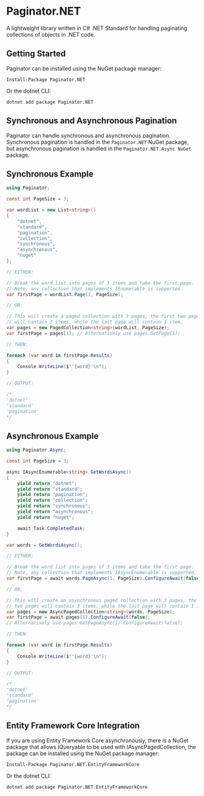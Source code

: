 # Paginator.NET
A lightweight library written in C# .NET Standard for handling paginating collections of objects in .NET code.

## Getting Started
Paginator can be installed using the NuGet package manager:

```
Install-Package Paginator.NET
```

 Or the dotnet CLI:

 ```
 dotnet add package Paginator.NET
 ```

## Synchronous and Asynchronous Pagination
Paginator can handle synchronous and asynchronous pagination. Synchronous pagination is handled in the `Paginator.NET` NuGet package, but asynchronous pagination is handled in the `Paginator.NET.Async NuGet` package.

## Synchronous Example
```c#
using Paginator;

const int PageSize = 3;

var wordList = new List<string>()
{
    "dotnet",
    "standard",
    "pagination",
    "collection",
    "synchronous",
    "asynchronous",
    "nuget"
};

// EITHER:

// Break the word list into pages of 3 items and take the first page.
// Note, any collection that implements IEnumerable is supported.
var firstPage = wordList.Page(1, PageSize);

// OR:

// This will create a paged collection with 3 pages, the first two pages 
// will contain 3 items, while the last page will contain 1 item.
var pages = new PagedCollection<string>(wordList, PageSize);
var firstPage = pages[1]; // Alternatively use pages.GetPage(1);

// THEN:

foreach (var word in firstPage.Results)
{
    Console.WriteLine($"'{word}'\n");
}

// OUTPUT:

/*
'dotnet'
'standard'
'pagination'
*/
```

## Asynchronous Example
```c#
using Paginator.Async;

const int PageSize = 3;

async IAsyncEnumerable<string> GetWordsAsync()
{
    yield return "dotnet";
    yield return "standard";
    yield return "pagination";
    yield return "collection";
    yield return "synchronous";
    yield return "asynchronous";
    yield return "nuget";

    await Task.CompletedTask;
}

var words = GetWordsAsync();

// EITHER:

// Break the word list into pages of 3 items and take the first page.
// Note, any collection that implements IAsyncEnumerable is supported.
var firstPage = await words.PageAsync(1, PageSize).ConfigureAwait(false);

// OR:

// This will create an asynchronous paged collection with 3 pages, the first
// two pages will contain 3 items, while the last page will contain 1 item.
var pages = new AsyncPagedCollection<string>(words, PageSize);
var firstPage = await pages[1].ConfigureAwait(false);
// Alternatively use pages.GetPageAsync(1).ConfigureAwait(false);

// THEN:

foreach (var word in firstPage.Results)
{
    Console.WriteLine($"'{word}'\n");
}

// OUTPUT:

/*
'dotnet'
'standard'
'pagination'
*/
```

## Entity Framework Core Integration
If you are using Entity Framework Core asynchronously, there is a NuGet package that allows IQueryable to be used with IAsyncPagedCollection, the package can be installed using the NuGet package manager:

```
Install-Package Paginator.NET.EntityFrameworkCore
```

 Or the dotnet CLI:

 ```
 dotnet add package Paginator.NET.EntityFrameworkCore
 ```